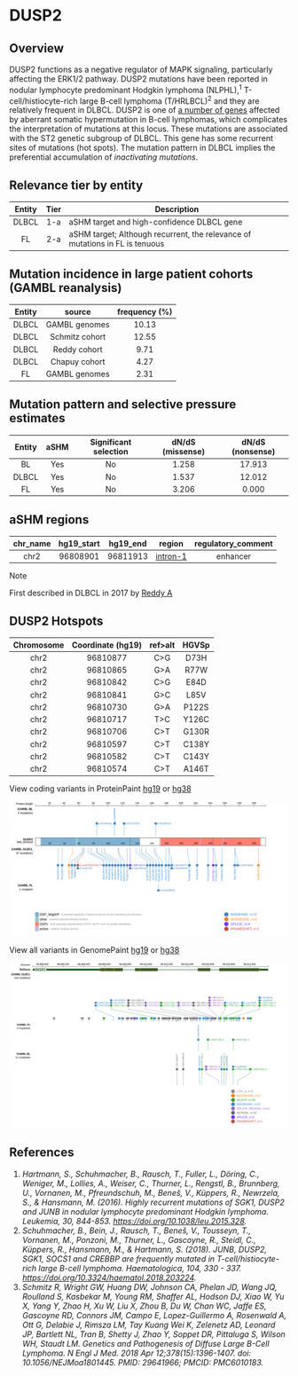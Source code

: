 # DUSP2
## Overview

DUSP2 functions as a negative regulator of MAPK signaling, particularly affecting the ERK1/2 pathway. DUSP2 mutations have been reported in nodular lymphocyte predominant Hodgkin lymphoma (NLPHL),<sup>1</sup> T-cell/histiocyte-rich large B-cell lymphoma (T/HRLBCL)<sup>2</sup> and they are relatively frequent in DLBCL.  DUSP2 is one of [a number of genes](https://github.com/morinlab/LLMPP/wiki/ashm) affected by aberrant somatic hypermutation in B-cell lymphomas, which complicates the interpretation of mutations at this locus. These mutations are associated with the ST2 genetic subgroup of DLBCL. This gene has some recurrent sites of mutations (hot spots). The mutation pattern in DLBCL implies the preferential accumulation of *inactivating mutations*.

## Relevance tier by entity

|Entity|Tier|Description                           |
|:------:|:----:|--------------------------------------|
|DLBCL |1-a | aSHM target and high-confidence DLBCL gene            |
|FL    |2-a | aSHM target; Although recurrent, the relevance of mutations in FL is tenuous |

## Mutation incidence in large patient cohorts (GAMBL reanalysis)

|Entity|source        |frequency (%)|
|:------:|:--------------:|:-------------:|
|DLBCL |GAMBL genomes |10.13        |
|DLBCL |Schmitz cohort|12.55        |
|DLBCL |Reddy cohort  | 9.71        |
|DLBCL |Chapuy cohort | 4.27        |
|FL    |GAMBL genomes | 2.31        |

## Mutation pattern and selective pressure estimates

|Entity|aSHM|Significant selection|dN/dS (missense)|dN/dS (nonsense)|
|:------:|:----:|:---------------------:|:----------------:|:----------------:|
|BL    |Yes |No                   |1.258           |17.913          |
|DLBCL |Yes |No                   |1.537           |12.012          |
|FL    |Yes |No                   |3.206           | 0.000          |

## aSHM regions

|chr_name|hg19_start|hg19_end|region                                                                                        |regulatory_comment|
|:--------:|:----------:|:--------:|:----------------------------------------------------------------------------------------------:|:------------------:|
|chr2    |96808901  |96811913|[intron-1](https://genome.ucsc.edu/s/rdmorin/GAMBL%20hg19?position=chr2%3A96808901%2D96811913)|enhancer          |

> [!NOTE]
> First described in DLBCL in 2017 by [Reddy A](https://pubmed.ncbi.nlm.nih.gov/28985567)


 ## DUSP2 Hotspots

| Chromosome |Coordinate (hg19) | ref>alt | HGVSp | 
 | :---:| :---: | :--: | :---: |
| chr2 | 96810877 | C>G | D73H |
| chr2 | 96810865 | G>A | R77W |
| chr2 | 96810842 | C>G | E84D |
| chr2 | 96810841 | G>C | L85V |
| chr2 | 96810730 | G>A | P122S |
| chr2 | 96810717 | T>C | Y126C |
| chr2 | 96810706 | C>T | G130R |
| chr2 | 96810597 | C>T | C138Y |
| chr2 | 96810582 | C>T | C143Y |
| chr2 | 96810574 | C>T | A146T |

View coding variants in ProteinPaint [hg19](https://morinlab.github.io/LLMPP/GAMBL/DUSP2_protein.html)  or [hg38](https://morinlab.github.io/LLMPP/GAMBL/DUSP2_protein_hg38.html)

![image](images/proteinpaint/DUSP2_NM_004418.svg)

View all variants in GenomePaint [hg19](https://morinlab.github.io/LLMPP/GAMBL/DUSP2.html)  or [hg38](https://morinlab.github.io/LLMPP/GAMBL/DUSP2_hg38.html)

![image](images/proteinpaint/DUSP2.svg)

## References
1. *Hartmann, S., Schuhmacher, B., Rausch, T., Fuller, L., Döring, C., Weniger, M., Lollies, A., Weiser, C., Thurner, L., Rengstl, B., Brunnberg, U., Vornanen, M., Pfreundschuh, M., Beneš, V., Küppers, R., Newrzela, S., & Hansmann, M. (2016). Highly recurrent mutations of SGK1, DUSP2 and JUNB in nodular lymphocyte predominant Hodgkin lymphoma. Leukemia, 30, 844-853. https://doi.org/10.1038/leu.2015.328.*
2. *Schuhmacher, B., Bein, J., Rausch, T., Beneš, V., Tousseyn, T., Vornanen, M., Ponzoni, M., Thurner, L., Gascoyne, R., Steidl, C., Küppers, R., Hansmann, M., & Hartmann, S. (2018). JUNB, DUSP2, SGK1, SOCS1 and CREBBP are frequently mutated in T-cell/histiocyte-rich large B-cell lymphoma. Haematologica, 104, 330 - 337. https://doi.org/10.3324/haematol.2018.203224.*
3. *Schmitz R, Wright GW, Huang DW, Johnson CA, Phelan JD, Wang JQ, Roulland S, Kasbekar M, Young RM, Shaffer AL, Hodson DJ, Xiao W, Yu X, Yang Y, Zhao H, Xu W, Liu X, Zhou B, Du W, Chan WC, Jaffe ES, Gascoyne RD, Connors JM, Campo E, Lopez-Guillermo A, Rosenwald A, Ott G, Delabie J, Rimsza LM, Tay Kuang Wei K, Zelenetz AD, Leonard JP, Bartlett NL, Tran B, Shetty J, Zhao Y, Soppet DR, Pittaluga S, Wilson WH, Staudt LM. Genetics and Pathogenesis of Diffuse Large B-Cell Lymphoma. N Engl J Med. 2018 Apr 12;378(15):1396-1407. doi: 10.1056/NEJMoa1801445. PMID: 29641966; PMCID: PMC6010183.*
